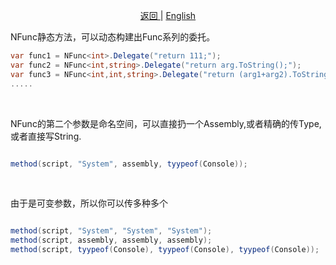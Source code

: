 <p align="center">
 <a href="https://natasha.dotnetcore.xyz/"> 返回 </a> |  <a href="https://natasha.dotnetcore.xyz/en/log/nfunc-method.html"> English </a>
</p> 


NFunc静态方法，可以动态构建出Func系列的委托。

```C#
var func1 = NFunc<int>.Delegate("return 111;");
var func2 = NFunc<int,string>.Delegate("return arg.ToString();");
var func3 = NFunc<int,int,string>.Delegate("return (arg1+arg2).ToString();");
.....
```  
 
 <br/>  
 
NFunc的第二个参数是命名空间，可以直接扔一个Assembly,或者精确的传Type,或者直接写String.

```C#

method(script, "System", assembly, tyypeof(Console)); 

```  
 
 <br/>  
 
由于是可变参数，所以你可以传多种多个  

```C#  

method(script, "System", "System", "System"); 
method(script, assembly, assembly, assembly); 
method(script, tyypeof(Console), tyypeof(Console), tyypeof(Console));   

```
